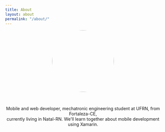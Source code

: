 ```yaml
---
title: About
layout: about
permalink: "/about/"
---
```


<div class="hero-body">
    <div class="container">
        <div class="is-11">
            <center>
                <figure class="image">
                    <img src="https://goo.gl/DFqPBu" style="border-radius: 50%; height: 200x; width:200px;">
                </figure>
            </center>
        </div>
        <div class="is-11">
				<br>
					<center>
            <p>
                Mobile and web developer, mechatronic engineering student at UFRN, from Fortaleza-CE,  <br> currently living in Natal-RN. We'll learn together about mobile development using   Xamarin.
            </p>
						</center>
        </div>
    </div>
</div>